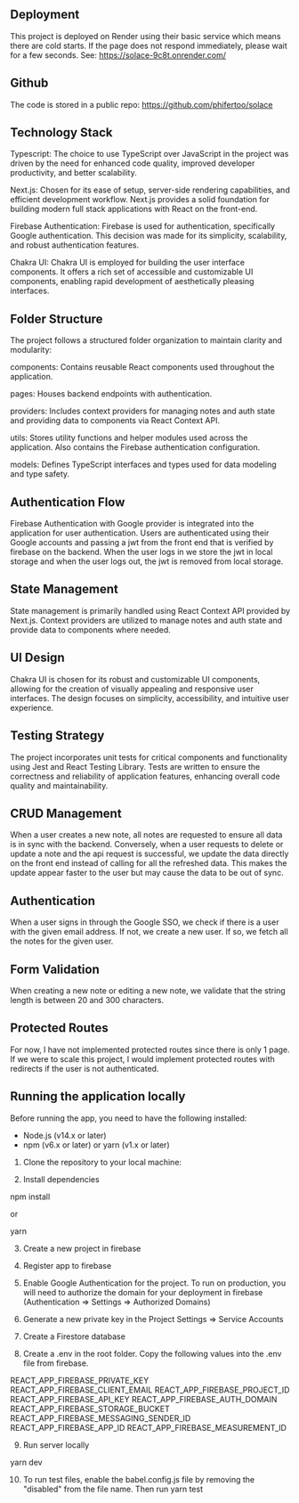 ## Deployment

This project is deployed on Render using their basic service which means there are cold starts. If the page does not respond immediately, please wait for a few seconds. See: https://solace-9c8t.onrender.com/

## Github

The code is stored in a public repo: https://github.com/phifertoo/solace

## Technology Stack

Typescript: The choice to use TypeScript over JavaScript in the project was driven by the need for enhanced code quality, improved developer productivity, and better scalability.

Next.js: Chosen for its ease of setup, server-side rendering capabilities, and efficient development workflow. Next.js provides a solid foundation for building modern full stack applications with React on the front-end.

Firebase Authentication: Firebase is used for authentication, specifically Google authentication. This decision was made for its simplicity, scalability, and robust authentication features.

Chakra UI: Chakra UI is employed for building the user interface components. It offers a rich set of accessible and customizable UI components, enabling rapid development of aesthetically pleasing interfaces.

## Folder Structure

The project follows a structured folder organization to maintain clarity and modularity:

components: Contains reusable React components used throughout the application.

pages: Houses backend endpoints with authentication.

providers: Includes context providers for managing notes and auth state and providing data to components via React Context API.

utils: Stores utility functions and helper modules used across the application. Also contains the Firebase authentication configuration.

models: Defines TypeScript interfaces and types used for data modeling and type safety.

## Authentication Flow

Firebase Authentication with Google provider is integrated into the application for user authentication. Users are authenticated using their Google accounts and passing a jwt from the front end that is verified by firebase on the backend. When the user logs in we store the jwt in local storage and when the user logs out, the jwt is removed from local storage.

## State Management

State management is primarily handled using React Context API provided by Next.js. Context providers are utilized to manage notes and auth state and provide data to components where needed.

## UI Design

Chakra UI is chosen for its robust and customizable UI components, allowing for the creation of visually appealing and responsive user interfaces. The design focuses on simplicity, accessibility, and intuitive user experience.

## Testing Strategy

The project incorporates unit tests for critical components and functionality using Jest and React Testing Library. Tests are written to ensure the correctness and reliability of application features, enhancing overall code quality and maintainability.

## CRUD Management

When a user creates a new note, all notes are requested to ensure all data is in sync with the backend. Conversely, when a user requests to delete or update a note and the api request is successful, we update the data directly on the front end instead of calling for all the refreshed data. This makes the update appear faster to the user but may cause the data to be out of sync.

## Authentication

When a user signs in through the Google SSO, we check if there is a user with the given email address. If not, we create a new user. If so, we fetch all the notes for the given user.

## Form Validation

When creating a new note or editing a new note, we validate that the string length is between 20 and 300 characters.

## Protected Routes

For now, I have not implemented protected routes since there is only 1 page. If we were to scale this project, I would implement protected routes with redirects if the user is not authenticated.

## Running the application locally

Before running the app, you need to have the following installed:

- Node.js (v14.x or later)
- npm (v6.x or later) or yarn (v1.x or later)

1. Clone the repository to your local machine:

2. Install dependencies

npm install

or

yarn

3. Create a new project in firebase

4. Register app to firebase

5. Enable Google Authentication for the project. To run on production, you will need to authorize the domain for your deployment in firebase (Authentication => Settings => Authorized Domains)

6. Generate a new private key in the Project Settings => Service Accounts

7. Create a Firestore database

8. Create a .env in the root folder. Copy the following values into the .env file from firebase.

REACT_APP_FIREBASE_PRIVATE_KEY
REACT_APP_FIREBASE_CLIENT_EMAIL
REACT_APP_FIREBASE_PROJECT_ID
REACT_APP_FIREBASE_API_KEY
REACT_APP_FIREBASE_AUTH_DOMAIN
REACT_APP_FIREBASE_STORAGE_BUCKET
REACT_APP_FIREBASE_MESSAGING_SENDER_ID
REACT_APP_FIREBASE_APP_ID
REACT_APP_FIREBASE_MEASUREMENT_ID

9. Run server locally

yarn dev

10. To run test files, enable the babel.config.js file by removing the "disabled" from the file name. Then run yarn test <filename>
